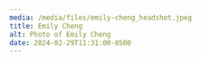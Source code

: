 ```yaml
---
media: /media/files/emily-cheng_headshot.jpeg
title: Emily Cheng
alt: Photo of Emily Cheng
date: 2024-02-29T11:31:00-0500
---
```

